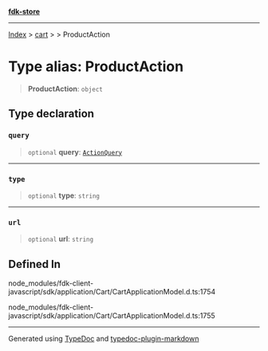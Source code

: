 [**fdk-store**](../../../README.md)
***

[Index](../../../API.md) > [cart](../../README.md) > [<internal>](../README.md) > ProductAction

# Type alias: ProductAction

> **ProductAction**: `object`

## Type declaration

### `query`

> `optional` **query**: [`ActionQuery`](type-alias.ActionQuery.md)

***

### `type`

> `optional` **type**: `string`

***

### `url`

> `optional` **url**: `string`

## Defined In

node\_modules/fdk-client-javascript/sdk/application/Cart/CartApplicationModel.d.ts:1754

node\_modules/fdk-client-javascript/sdk/application/Cart/CartApplicationModel.d.ts:1755

***
Generated using [TypeDoc](https://typedoc.org/) and [typedoc-plugin-markdown](https://www.npmjs.com/package/typedoc-plugin-markdown)

